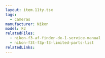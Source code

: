 ```yaml
---
layout: item.11ty.tsx
tags:
  - cameras
manufacturer: Nikon
model: F3
relatedFiles:
  - nikon-f3-af-finder-dx-1-service-manual
  - nikon-f3t-f3p-f3-limited-parts-list
relatedLinks:
---
```

